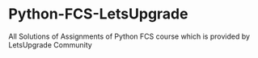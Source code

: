 # Python-FCS-LetsUpgrade
All Solutions of Assignments of Python FCS course which is provided by LetsUpgrade Community
